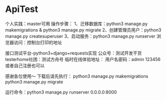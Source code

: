 # ApiTest

个人实践：master可用
操作步骤：
1、迁移数据库：python3 manage.py makemigrations & python3 manage.py migrate
2、创建管理员用户：python3 manage.py createsuperuser
3、启动服务：python3 manage.py runserver
浏览器访问：控制台打印的地址


接口测试平台-python3+django+requests实现  公众号：测试开发干货   testerhome社团：测试方舟号
临时在线体验地址： 用户名密码：admin 123456  或者自己注册也可以

感谢各位使用～ 
下载后请先执行：
python3 manage.py makemigrations
python3 manage.py migrate

运行命令：python3 manage.py runserver 0.0.0.0:8000
